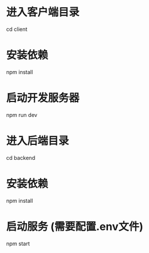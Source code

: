 # 进入客户端目录
cd client

# 安装依赖
npm install

# 启动开发服务器
npm run dev

# 进入后端目录
cd backend

# 安装依赖
npm install

# 启动服务 (需要配置.env文件)
npm start
